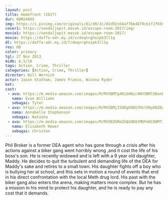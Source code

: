 ```yaml
---
layout: post
title: Homefront (2017)
dur: 60M2400S
img: https://i.pinimg.com/originals/81/d9/2c/81d92c64af7bb4879cb1f2f6561e9c69.jpg
cover1: https://sendaljepit.masuk.id/escape-room-2017/img/
movie1: https://sendaljepit.masuk.id/escape-room-2017/
movie: https://daffa-adr.my.id/v/deqnrghxzpk3ll1q
dl: https://daffa-adr.my.id/f/deqnrghxzpk3ll1q
res: HD
color: primary
tgl: 27 Nov 2013
midb: 6,5/10
tags: Action, Crime, Thriller
categories: [Action, Crime, Thriller]
director: Will Wernick
actor: Jason Statham, James Franco, Winona Ryder
ket: 
cast:
 - ava: https://m.media-amazon.com/images/M/MV5BMTg4NjU4Njc4NV5BMl5BanBnXkFtZTgwMDA5MzM1NTE@._V1_QL75_UX140_CR0,0,140,140_.jpg
   nama: Evan Williams
   sebagai: Tyler
 - ava: https://m.media-amazon.com/images/M/MV5BMjI5ODg0ODUtMzlhNy00ZDgxLTljZTAtMzcxZThjMzhhNWI4XkEyXkFqcGdeQXVyMzY1ODcxNTI@._V1_QL75_UX140_CR0,12,140,140_.jpg
   nama: Annabelle Stephenson
   sebagai: Natasha
 - ava: https://m.media-amazon.com/images/M/MV5BZGRmZGQ1ODQtMDFmOC00MTI4LWJjZDItMTQzNTc5NzIxOWI4XkEyXkFqcGdeQXVyMTMwMzQ4MjI@._V1_QL75_UX140_CR0,12,140,140_.jpg
   nama: Elisabeth Hower
   sebagai: Christen
---
```


Phil Broker is a former DEA agent who has gone through a crisis after his actions against a biker gang went horribly wrong ,and it cost the life of his boss's son. He is recently widowed and is left with a 9 year old daughter, Maddy. He decides to quit the turbulent and demanding life of the DEA for Maddy's sake and retires to a small town. His daughter fights off a boy who is bullying her at school, and this sets in motion a round of events that end in his direct confrontation with the local Meth drug lord. His past with the biker gang also enters the arena, making matters more complex. But he has a mission in his mind to protect his daughter, and he is ready to pay any cost that it demands.
